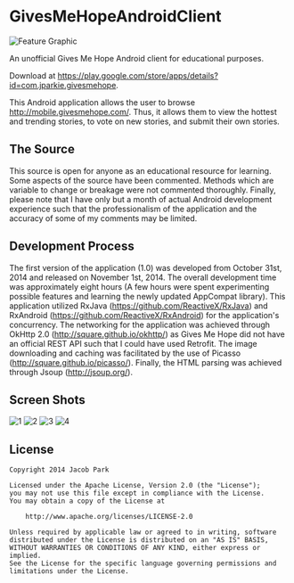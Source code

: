 GivesMeHopeAndroidClient
========================

![Feature Graphic](https://cloud.githubusercontent.com/assets/9499097/4872524/1f5e740a-61e9-11e4-9165-8f48289c6a80.jpg)

An unofficial Gives Me Hope Android client for educational purposes.

Download at https://play.google.com/store/apps/details?id=com.jparkie.givesmehope.

This Android application allows the user to browse http://mobile.givesmehope.com/. Thus, it allows them to view the hottest and trending stories, to vote on new stories, and submit their own stories.

## The Source

This source is open for anyone as an educational resource for learning. Some aspects of the source have been commented. Methods which are variable to change or breakage were not commented thoroughly. Finally, please note that I have only but a month of actual Android development experience such that the professionalism of the application and the accuracy of some of my comments may be limited.

## Development Process

The first version of the application (1.0) was developed from October 31st, 2014 and released on November 1st, 2014. The overall development time was approximately eight hours (A few hours were spent experimenting possible features and learning the newly updated AppCompat library). This application utilized RxJava (https://github.com/ReactiveX/RxJava) and RxAndroid (https://github.com/ReactiveX/RxAndroid) for the application's concurrency. The networking for the application was achieved through OkHttp 2.0 (http://square.github.io/okhttp/) as Gives Me Hope did not have an official REST API such that I could have used Retrofit. The image downloading and caching was facilitated by the use of Picasso (http://square.github.io/picasso/). Finally, the HTML parsing was achieved through Jsoup (http://jsoup.org/).

## Screen Shots
![1](https://cloud.githubusercontent.com/assets/9499097/4872520/132ad250-61e9-11e4-8137-940962de82e3.png)
![2](https://cloud.githubusercontent.com/assets/9499097/4872519/132629b2-61e9-11e4-871f-ec6849b97189.png)
![3](https://cloud.githubusercontent.com/assets/9499097/4872521/132cf5da-61e9-11e4-968d-8a8d118a0443.png)
![4](https://cloud.githubusercontent.com/assets/9499097/4872522/1335a3d8-61e9-11e4-9b30-d607c9797e7b.png)

## License

    Copyright 2014 Jacob Park
    
    Licensed under the Apache License, Version 2.0 (the "License");
    you may not use this file except in compliance with the License.
    You may obtain a copy of the License at
    
        http://www.apache.org/licenses/LICENSE-2.0
    
    Unless required by applicable law or agreed to in writing, software
    distributed under the License is distributed on an "AS IS" BASIS,
    WITHOUT WARRANTIES OR CONDITIONS OF ANY KIND, either express or implied.
    See the License for the specific language governing permissions and
    limitations under the License.
